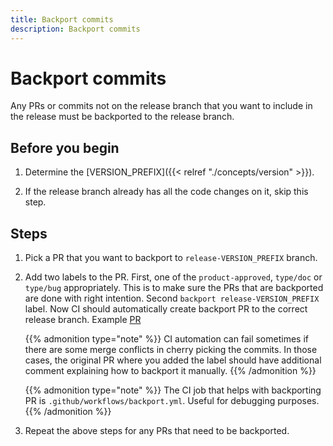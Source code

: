 ```yaml
---
title: Backport commits
description: Backport commits
---
```

# Backport commits

Any PRs or commits not on the release branch that you want to include in the release must be backported to the release branch.

## Before you begin

1. Determine the [VERSION_PREFIX]({{< relref "./concepts/version" >}}).

2. If the release branch already has all the code changes on it, skip this step.

## Steps

1. Pick a PR that you want to backport to `release-VERSION_PREFIX` branch.

1. Add two labels to the PR. First, one of the `product-approved`, `type/doc` or `type/bug` appropriately. This is to make sure the PRs that are backported are done with right intention. Second `backport release-VERSION_PREFIX` label.
   Now CI should automatically create backport PR to the correct release branch. Example [PR](https://github.com/grafana/loki/pull/10333)

	{{% admonition type="note" %}}
	CI automation can fail sometimes if there are some merge conflicts in cherry picking the commits. In those cases, the original PR where you added the label should have additional comment explaining how to backport it manually.
	{{% /admonition %}}

	{{% admonition type="note" %}}
	The CI job that helps with backporting PR is `.github/workflows/backport.yml`. Useful for debugging purposes.
   	{{% /admonition %}}

1. Repeat the above steps for any PRs that need to be backported.
